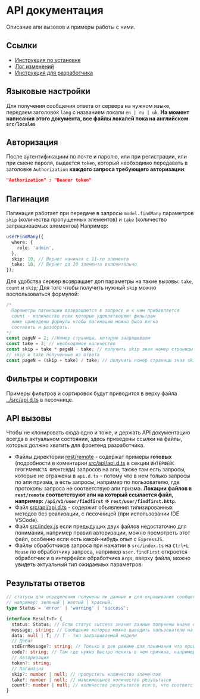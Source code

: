 # API документация

Описание апи вызовов и примеры работы с ними.

## Ссылки

- [Инструкция по установке](../README.md)
- [Лог изменений](./CHANGELOG.md)
- [Инструкция для разработчика](./CONTRIBUTING.md)

## Языковые настройки

Для получения сообщения ответа от сервера на нужном языке, передаем заголовок `lang` с названием локали `en | ru | uk`. **На момент написания этого документа, все файлы локалей пока на английском `src/locales`**

## Авторизация

После аутентификациии по почте и паролю, или при регистрации, или при смене пароля, выдается `token`, который необходимо передавать в заголовке `Authorization` **каждого запроса требующего авторизации**:

```JSON
"Authorization" : "Bearer token"
```

## Пагинация

Пагинация работает при передаче в запросы `model.findMany` параметров `skip` (количества пропущенных элементов) и `take` (количество запрашиваемых элементов)
Например:

```typescript
userFindMany({
  where: {
    role: 'admin',
  },
  skip: 10, // Вернет начиная с 11-го элемента
  take: 10, // Вернет до 20 элемента включительно
});
```

Для удобства сервер возвращает доп параметры на такие вызовы: `take`, `count` и `skip`;
Для того чтобы получить нужный `skip` можно воспользоваться формулой:

```typescript
/*
  Параметры пагинации возвращаются в запросе и к ним прибавляется 
  count - количество всех которые удовлетворяют фильтрам
  ниже приведены формулы чтобы пагинацию можно было легко 
  составить и разобрать.
*/
const pageN = 2; //Номер страницы, которую запрашиваем
const take = 3; // необходимое количество
const skip = take * pageN - take; // получить skip зная номер страницы
// skip и take полученные из ответа
const pageN = (skip + take) / take; // получить номер страницы зная skip и take
```

## Фильтры и сортировки

Примеры фильтров и сортировок будут приводится в верху файла [../src/api.d.ts](../src/api.d.ts) в песочнице.

## API вызовы

Чтобы не клонировать сюда одно и тоже, и держать API документацию всегда в актуальном состоянии, здесь приведены ссылки на файлы, которых должно хватить для фронтенд разработчика.

- Файлы директории [rest/remote](../rest/remote) - содержат примеры **готовых** (подробности в коментарии [src/api/api.d.ts](../src/api/api.d.ts) в секции `ИНТЕРФЕЙС ПРОГРАММИСТА ФРОНТЕНДА`) запросов на апи, также там есть запросы, которые не отражены в `api.d.ts` - потому что в нем только запросы по апи призма, а есть запросы, например по пользователю, где протоколы запроса не соответствую апи призма. **Локации файлов в `rest/remote` соответствуют апи на который ссылается файл, например: `/api/v1/user/findfirst` => `rest/user/findfirst.http`**.
- Файл [src/api/api.d.ts](../src/api/api.d.ts) - содержит объявления типизированных методов без реализации, с песочницей (при использовании IDE VSCode).
- Файл [src/index.js](../src/index.js) если предыдущих двух файлов недостаточно для понимания, например правил авторизации, можно посмотреть этот файл, особенно если есть какой-нибудь опыт с `ExpressJS`.
- Файлы обработчиков запроса при нажатии в `src/index.ts` на `Ctrl+L Mouse` по обработчику запроса, например `user.findFirst` откроется обработчик и в интерфейсе обработчика `Args`, вверху файла, можно увидеть актуальный тип ожидаемых параметров.

## Результаты ответов

```typescript
// статусы для определения получены ли данные и для окрашивания сообщений,
// например: зеленый | желтый | красный.
type Status = 'error' | 'warning' | 'success';

interface Result<T> {
  status: Status; // Если статус success значит данные получены иначе data === null
  message: string; // Сообщение которое можно выводить пользователю на его языке
  data: null | T; // T - тип запрашиваемой модели
  // Дебаг
  stdErrMessage?: string; // Только в дев режиме для понимания что произошло
  code?: string; // Там где нужно быстро понять в чем причина, например email, чтобы подсветить пользователю нужное поле
  // Авторизация
  token?: string;
  // Пагинация
  skip?: number | null; // пропустить количество элементов
  take?: number | null; // максимальное количество результатов
  count?: number | null; // количество результатов всего, что соответствует фильтру запроса
}
```
